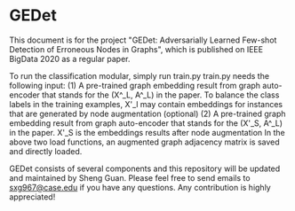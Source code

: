 # GEDet

This document is for the project "GEDet: Adversarially Learned Few-shot Detection of Erroneous Nodes in Graphs", which is published on IEEE BigData 2020 as a regular paper.

To run the classification modular, simply run train.py
train.py needs the following input:
(1) A pre-trained graph embedding result from graph auto-encoder that stands for the (X^_L, A^_L) in the paper. To balance the class labels in the training examples, X'_l may contain embeddings for instances that are generated by node augmentation (optional)
(2) A pre-trained graph embedding result from graph auto-encoder that stands for the (X'_S, A^_L) in the paper. X'_S is the embeddings results after node augmentation
In the above two load functions, an augmented graph adjacency matrix is saved and directly loaded.

GEDet consists of several components and this repository will be updated and maintained by Sheng Guan. 
Please feel free to send emails to sxg967@case.edu if you have any questions.
Any contribution is highly appreciated!


